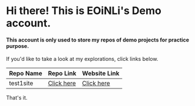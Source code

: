 # Hi there! This is EOiNLi's Demo account.

#### This account is only used to store my repos of demo projects for practice purpose.

If you'd like to take a look at my explorations, click links below.

| Repo Name | Repo Link | Website Link |
| --- | --- | --- |
| test1site | [Click here](https://github.com/eoinlidemo/test1site) | [Click here](https://eoinlidemo.github.io/test1site/) |

That's it.
